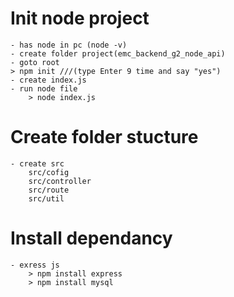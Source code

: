 
# Init node project
    - has node in pc (node -v)
    - create folder project(emc_backend_g2_node_api)
    - goto root
    > npm init ///(type Enter 9 time and say "yes")
    - create index.js 
    - run node file
        > node index.js
# Create folder stucture
    - create src
        src/cofig
        src/controller
        src/route
        src/util

# Install dependancy
    - exress js
        > npm install express
        > npm install mysql


